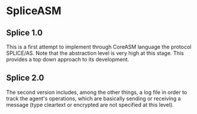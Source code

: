 # SpliceASM

## Splice 1.0
This is a first attempt to implement through CoreASM language the protocol SPLICE/AS. Note that the abstraction level is very high at this stage. This provides a top down approach to its development.

## Splice 2.0
The second version includes, among the other things, a log file in order to track the agent's operations, which are basically sending or receiving a message (type cleartext or encrypted are not specified at this level). 
